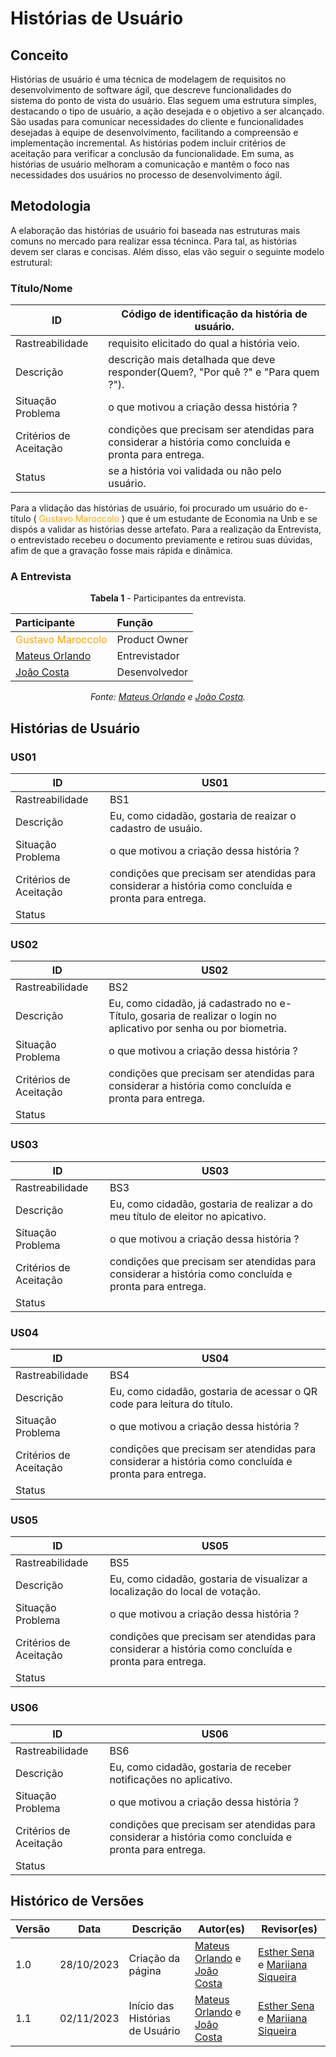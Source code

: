 # Histórias de Usuário

## Conceito

Histórias de usuário é uma técnica de modelagem de requisitos no desenvolvimento de software ágil, que descreve funcionalidades do sistema do ponto de vista do usuário. Elas seguem uma estrutura simples, destacando o tipo de usuário, a ação desejada e o objetivo a ser alcançado. São usadas para comunicar necessidades do cliente e funcionalidades desejadas à equipe de desenvolvimento, facilitando a compreensão e implementação incremental. As histórias podem incluir critérios de aceitação para verificar a conclusão da funcionalidade. Em suma, as histórias de usuário melhoram a comunicação e mantêm o foco nas necessidades dos usuários no processo de desenvolvimento ágil.

## Metodologia

A elaboração das histórias de usuário foi baseada nas estruturas mais comuns no mercado para realizar essa técninca. Para tal, as histórias devem ser claras e concisas. Além disso, elas vão seguir o seguinte modelo estrutural:

### Título/Nome

| ID     |      Código de identificação da história de usuário.                                                                   |
| ------ | --------------------------------------------------------------------------- |
| Rastreabilidade |                 requisito elicitado do qual a história veio.                                               |
| Descrição |                       descrição mais detalhada que deve responder(Quem?, "Por quê ?" e "Para quem ?").                                 |
| Situação Problema |                              o que motivou a criação dessa história ?                                  |
| Critérios de Aceitação |                   condições que precisam ser atendidas para considerar a história como concluída e pronta para entrega.                                  |
| Status |                                     se a história voi validada ou não pelo usuário.                       |


Para a vlidação das histórias de usuário, foi procurado um usuário do e-título (<span style = "color: orange"> Gustavo Maroccolo </span>) que é um estudante de Economia na Unb e se dispós a validar as histórias desse artefato. Para a realização da Entrevista, o entrevistado recebeu o documento previamente e retirou suas dúvidas, afim de que a gravação fosse mais rápida e dinâmica.

### A Entrevista

<center>

**Tabela 1** - Participantes da entrevista.

| **Participante**                                        | **Função**     |
| :------------------------------------------------------ | :------------- |
| <span style = "color: orange"> Gustavo Maroccolo </span>               | Product Owner  |
| [Mateus Orlando](https://github.com/MateusPy) | Entrevistador  |
| [João Costa](https://github.com/jvcostta)          | Desenvolvedor  |


_Fonte: [Mateus Orlando](https://github.com/MateusPy) e [João Costa](https://github.com/jvcostta)._

</center>

## Histórias de Usuário

### US01

| ID     |      US01                                                                  |
| ------ | --------------------------------------------------------------------------- |
| Rastreabilidade |                 BS1                                              |
| Descrição |                       Eu, como cidadão, gostaria de reaizar o cadastro de usuáio.                                 |
| Situação Problema |                              o que motivou a criação dessa história ?                                  |
| Critérios de Aceitação |                   condições que precisam ser atendidas para considerar a história como concluída e pronta para entrega.                                  |
| Status |                                                            |

### US02

| ID     |      US02                                                                  |
| ------ | --------------------------------------------------------------------------- |
| Rastreabilidade |                 BS2                                               |
| Descrição |                       Eu, como cidadão,  já cadastrado no e-Título, gosaria de realizar o login no aplicativo por senha ou por biometria.                                  |
| Situação Problema |                              o que motivou a criação dessa história ?                                  |
| Critérios de Aceitação |                   condições que precisam ser atendidas para considerar a história como concluída e pronta para entrega.                                  |
| Status |                                                            |

### US03

| ID     |      US03                                                                   |
| ------ | --------------------------------------------------------------------------- |
| Rastreabilidade |                 BS3                                               |
| Descrição |                       Eu, como cidadão, gostaria de realizar a do meu título de eleitor no apicativo.                                 |
| Situação Problema |                              o que motivou a criação dessa história ?                                  |
| Critérios de Aceitação |                   condições que precisam ser atendidas para considerar a história como concluída e pronta para entrega.                                  |
| Status |                                                            |

### US04

| ID     |      US04                                                                  |
| ------ | --------------------------------------------------------------------------- |
| Rastreabilidade |                 BS4                                              |
| Descrição |                       Eu, como cidadão, gostaria de acessar o QR code para leitura do título.                              |
| Situação Problema |                              o que motivou a criação dessa história ?                                  |
| Critérios de Aceitação |                   condições que precisam ser atendidas para considerar a história como concluída e pronta para entrega.                                  |
| Status |                                                            |

### US05

| ID     |      US05                                                                  |
| ------ | --------------------------------------------------------------------------- |
| Rastreabilidade |                 BS5                                               |
| Descrição |                       Eu, como cidadão, gostaria de visualizar a localização do local de votação.                                |
| Situação Problema |                              o que motivou a criação dessa história ?                                  |
| Critérios de Aceitação |                   condições que precisam ser atendidas para considerar a história como concluída e pronta para entrega.                                  |
| Status |                                                            |

### US06

| ID     |      US06                                                                   |
| ------ | --------------------------------------------------------------------------- |
| Rastreabilidade |                 BS6                                               |
| Descrição |                       Eu, como cidadão, gostaria de receber notificações no aplicativo.                                 |
| Situação Problema |                              o que motivou a criação dessa história ?                                  |
| Critérios de Aceitação |                   condições que precisam ser atendidas para considerar a história como concluída e pronta para entrega.                                  |
| Status |                                                            |

## Histórico de Versões

| Versão | Data       | Descrição                                      | Autor(es)                                        | Revisor(es)                                                       |
| ------ | ---------- | ---------------------------------------------- | ------------------------------------------------ | ----------------------------------------------------------------- |
| 1.0    | 28/10/2023 | Criação da página | [Mateus Orlando](https://github.com/MateusPy) e [João Costa](https://github.com/jvcostta) | [Esther Sena](https://github.com/esmsena) e [Mariiana Siqueira](https://github.com/Maryyscreuza)|
| 1.1    | 02/11/2023 | Início das Histórias de Usuário | [Mateus Orlando](https://github.com/MateusPy) e [João Costa](https://github.com/jvcostta) | [Esther Sena](https://github.com/esmsena) e [Mariiana Siqueira](https://github.com/Maryyscreuza)|

